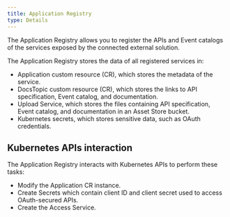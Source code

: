 ```yaml
---
title: Application Registry
type: Details
---
```


The Application Registry allows you to register the APIs and Event catalogs of the services exposed by the connected external solution.         

The Application Registry stores the data of all registered services in:
- Application custom resource (CR), which stores the metadata of the service.
- DocsTopic custom resource (CR), which stores the links to API specification, Event catalog, and documentation.
- Upload Service, which stores the files containing API specification, Event catalog, and documentation in an Asset Store bucket.
- Kubernetes secrets, which stores sensitive data, such as OAuth credentials.

## Kubernetes APIs interaction

The Application Registry interacts with Kubernetes APIs to perform these tasks:
- Modify the Application CR instance.
- Create Secrets which contain client ID and client secret used to access OAuth-secured APIs.
- Create the Access Service.
